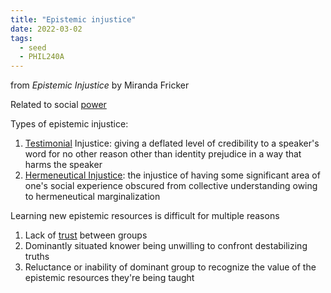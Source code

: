```yaml
---
title: "Epistemic injustice"
date: 2022-03-02
tags:
  - seed
  - PHIL240A
---
```


from _Epistemic Injustice_ by Miranda Fricker

Related to social [power](thoughts/power.md)

Types of epistemic injustice:

1. [Testimonial](thoughts/testimony.md) Injustice: giving a deflated level of credibility to a speaker's word for no other reason other than identity prejudice in a way that harms the speaker
2. [Hermeneutical Injustice](thoughts/hermeneutical%20injustice.md): the injustice of having some significant area of one's social experience obscured from collective understanding owing to hermeneutical marginalization

Learning new epistemic resources is difficult for multiple reasons

1. Lack of [trust](thoughts/trust.md) between groups
2. Dominantly situated knower being unwilling to confront destabilizing truths
3. Reluctance or inability of dominant group to recognize the value of the epistemic resources they're being taught
